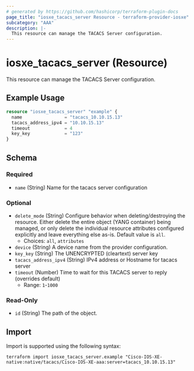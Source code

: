 ```yaml
---
# generated by https://github.com/hashicorp/terraform-plugin-docs
page_title: "iosxe_tacacs_server Resource - terraform-provider-iosxe"
subcategory: "AAA"
description: |-
  This resource can manage the TACACS Server configuration.
---
```


# iosxe_tacacs_server (Resource)

This resource can manage the TACACS Server configuration.

## Example Usage

```terraform
resource "iosxe_tacacs_server" "example" {
  name                = "tacacs_10.10.15.13"
  tacacs_address_ipv4 = "10.10.15.13"
  timeout             = 4
  key_key             = "123"
}
```

<!-- schema generated by tfplugindocs -->
## Schema

### Required

- `name` (String) Name for the tacacs server configuration

### Optional

- `delete_mode` (String) Configure behavior when deleting/destroying the resource. Either delete the entire object (YANG container) being managed, or only delete the individual resource attributes configured explicitly and leave everything else as-is. Default value is `all`.
  - Choices: `all`, `attributes`
- `device` (String) A device name from the provider configuration.
- `key_key` (String) The UNENCRYPTED (cleartext) server key
- `tacacs_address_ipv4` (String) IPv4 address or Hostname for tacacs server
- `timeout` (Number) Time to wait for this TACACS server to reply (overrides default)
  - Range: `1`-`1000`

### Read-Only

- `id` (String) The path of the object.

## Import

Import is supported using the following syntax:

```shell
terraform import iosxe_tacacs_server.example "Cisco-IOS-XE-native:native/tacacs/Cisco-IOS-XE-aaa:server=tacacs_10.10.15.13"
```
